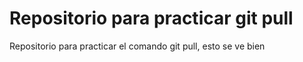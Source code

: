 # Repositorio para practicar git pull
Repositorio para practicar el comando git pull, esto se ve bien
